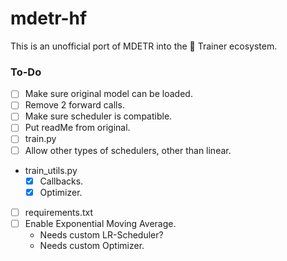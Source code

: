 # mdetr-hf
This is an unofficial port of MDETR into the 🤗 Trainer ecosystem.

### To-Do
- [ ] Make sure original model can be loaded.
- [ ] Remove 2 forward calls.
- [ ] Make sure scheduler is compatible.
- [ ] Put readMe from original.
- [ ] train.py
- [ ] Allow other types of schedulers, other than linear.
- train_utils.py
    - [x] Callbacks.
    - [x] Optimizer.
- [ ] requirements.txt
- [ ] Enable Exponential Moving Average.
    - Needs custom LR-Scheduler?
    - Needs custom Optimizer.